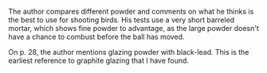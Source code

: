 The author compares different powder and comments on what he thinks is the best to use for shooting birds.  His tests use a very short barreled mortar, which shows fine powder to advantage, as the large powder doesn't have a chance to combust before the ball has moved.

On p. 28, the author mentions glazing powder with black-lead.  This is the earliest reference to graphite glazing that I have found.
